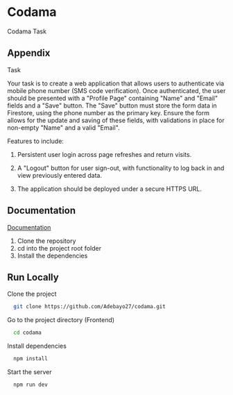 
# Codama

Codama Task


## Appendix

Task

Your task is to create a web application that allows users to authenticate via mobile phone number
(SMS code verification). Once authenticated, the user should be presented with a "Profile Page"
containing "Name" and "Email" fields and a "Save" button. The "Save" button must store the form
data in Firestore, using the phone number as the primary key. Ensure the form allows for the update
and saving of these fields, with validations in place for non-empty "Name" and a valid "Email".

Features to include:
1. Persistent user login across page refreshes and return visits.

2. A "Logout" button for user sign-out, with functionality to log back in and view previously entered data.
3. The application should be deployed under a secure HTTPS URL.


## Documentation

[Documentation](https://github.com/Adebayo27/codama.git)

1. Clone the repository
2. cd into the project root folder
3. Install the dependencies 


## Run Locally

Clone the project

```bash
  git clone https://github.com/Adebayo27/codama.git
```

Go to the project directory (Frontend)

```bash
  cd codama
```

Install dependencies

```bash
  npm install
```

Start the server

```bash
  npm run dev
```


